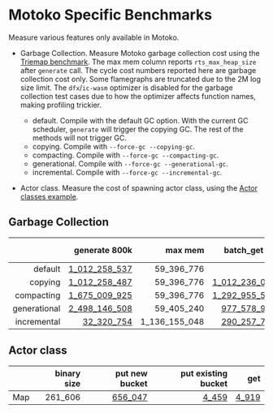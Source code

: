 # Motoko Specific Benchmarks

Measure various features only available in Motoko.

* Garbage Collection. Measure Motoko garbage collection cost using the [Triemap benchmark](https://github.com/dfinity/canister-profiling/blob/main/collections/motoko/src/triemap.mo). The max mem column reports `rts_max_heap_size` after `generate` call. The cycle cost numbers reported here are garbage collection cost only. Some flamegraphs are truncated due to the 2M log size limit. The `dfx`/`ic-wasm` optimizer is disabled for the garbage collection test cases due to how the optimizer affects function names, making profiling trickier.

  - default. Compile with the default GC option. With the current GC scheduler, `generate` will trigger the copying GC. The rest of the methods will not trigger GC.
  - copying. Compile with `--force-gc --copying-gc`.
  - compacting. Compile with `--force-gc --compacting-gc`.
  - generational. Compile with `--force-gc --generational-gc`.
  - incremental. Compile with `--force-gc --incremental-gc`.

* Actor class. Measure the cost of spawning actor class, using the [Actor classes example](https://github.com/dfinity/examples/tree/master/motoko/classes).




## Garbage Collection

| |generate 800k|max mem|batch_get 50|batch_put 50|batch_remove 50|
|--:|--:|--:|--:|--:|--:|
|default|[1_012_258_537](default_init.svg)|59_396_776|[50](default_get.svg)|[50](default_put.svg)|[50](default_remove.svg)|
|copying|[1_012_258_487](copying_init.svg)|59_396_776|[1_012_236_046](copying_get.svg)|[1_012_303_056](copying_put.svg)|[1_012_240_283](copying_remove.svg)|
|compacting|[1_675_009_925](compacting_init.svg)|59_396_776|[1_292_955_500](compacting_get.svg)|[1_532_273_641](compacting_put.svg)|[1_558_502_986](compacting_remove.svg)|
|generational|[2_498_146_508](generational_init.svg)|59_405_240|[977_578_983](generational_get.svg)|[1_044_991](generational_put.svg)|[960_405](generational_remove.svg)|
|incremental|[32_320_754](incremental_init.svg)|1_136_155_048|[290_257_785](incremental_get.svg)|[292_951_006](incremental_put.svg)|[292_977_552](incremental_remove.svg)|


## Actor class

| |binary size|put new bucket|put existing bucket|get|
|--|--:|--:|--:|--:|
|Map|261_606|[656_047](map_put.svg)|[4_459](map_put_existing.svg)|[4_919](map_get.svg)|
